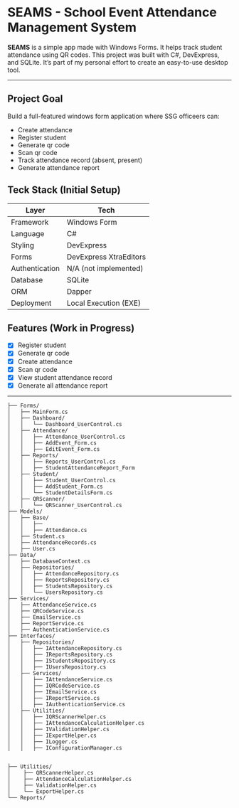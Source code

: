 # SEAMS - School Event Attendance Management System

**SEAMS** is a simple app made with Windows Forms. It helps track student attendance using QR codes. This project was built with C#, DevExpress, and SQLite. It’s part of my personal effort to create an easy-to-use desktop tool.

---

## Project Goal

Build a full-featured windows form application where SSG officeers can:

- Create attendance
- Register student
- Generate qr code
- Scan qr code
- Track attendance record (absent, present)
- Generate attendance report

## Teck Stack (Initial Setup)

| Layer          | Tech                           |
| -------------- | ------------------------------ |
| Framework      | Windows Form                   |
| Language       | C#                             |
| Styling        | DevExpress                     |
| Forms          | DevExpress XtraEditors         |
| Authentication | N/A (not implemented)          |
| Database       | SQLite                         |
| ORM            | Dapper                         |
| Deployment     | Local Execution (EXE)          |

## Features (Work in Progress)

- [x] Register student
- [x] Generate qr code
- [x] Create attendance
- [x] Scan qr code
- [x] View student attendance record
- [x] Generate all attendance report

---

```
├── Forms/
│   ├── MainForm.cs                      
│   ├── Dashboard/
│   │   └── Dashboard_UserControl.cs     
│   ├── Attendance/
│   │   ├── Attendance_UserControl.cs   
│   │   ├── AddEvent_Form.cs            
│   │   ├── EditEvent_Form.cs            
│   ├── Reports/
│   │   ├── Reports_UserControl.cs       
│   │   ├── StudentAttendanceReport_Form 
│   ├── Student/
│   │   ├── Student_UserControl.cs       
│   │   ├── AddStudent_Form.cs           
│   │   └── StudentDetailsForm.cs        
│   ├── QRScanner/
│   │   └── QRScanner_UserControl.cs     
├── Models/
│   ├── Base/                           
│   │   ├──
│   │   ├── Attendance.cs               
│   ├── Student.cs                      
│   ├── AttendanceRecords.cs                       
│   ├── User.cs                          
├── Data/
│   ├── DatabaseContext.cs              
│   ├── Repositories/
│   │   ├── AttendanceRepository.cs      
│   │   ├── ReportsRepository.cs         
│   │   ├── StudentsRepository.cs        
│   │   └── UsersRepository.cs           
├── Services/
│   ├── AttendanceService.cs             
│   ├── QRCodeService.cs                
│   ├── EmailService.cs                  
│   ├── ReportService.cs                 
│   ├── AuthenticationService.cs         
├── Interfaces/                          
│   ├── Repositories/
│   │   ├── IAttendanceRepository.cs     
│   │   ├── IReportsRepository.cs        
│   │   ├── IStudentsRepository.cs       
│   │   ├── IUsersRepository.cs         
│   ├── Services/
│   │   ├── IAttendanceService.cs        
│   │   ├── IQRCodeService.cs           
│   │   ├── IEmailService.cs            
│   │   ├── IReportService.cs            
│   │   ├── IAuthenticationService.cs    
│   ├── Utilities/
│   │   ├── IQRScannerHelper.cs          
│   │   ├── IAttendanceCalculationHelper.cs
│   │   ├── IValidationHelper.cs         
│   │   ├── IExportHelper.cs            
│   │   ├── ILogger.cs                   
│   │   ├── IConfigurationManager.cs    


├── Utilities/
│    ├── QRScannerHelper.cs           
│    ├── AttendanceCalculationHelper.cs 
│    ├── ValidationHelper.cs          
│    └── ExportHelper.cs              
└── Reports/
```





